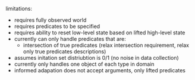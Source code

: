 limitations:
- requires fully observed world
- requires predicates to be specified
- requires ability to reset low-level state based on lifted high-level state
- currently can only handle predicates that are:
	- intersection of true predicates (relax intersection requirement, relax only true predicates descriptions)
- assumes initation set distriubtion is 0/1 (no noise in data collection)
- currently only handles one object of each type in domain
- informed adapation does not accept arguments, only lifted predicates